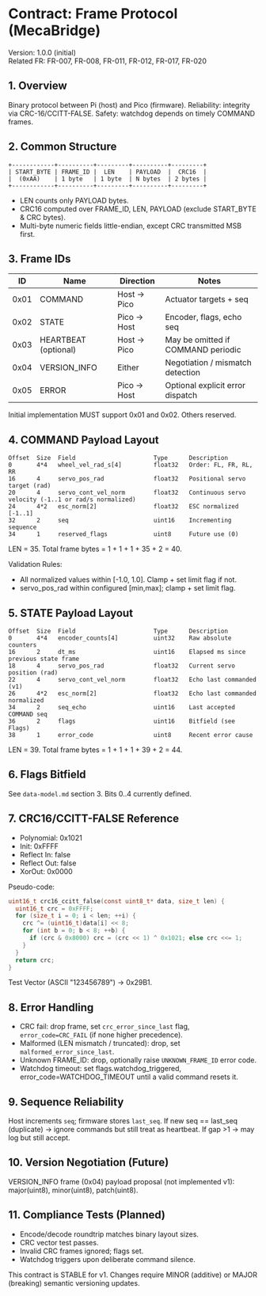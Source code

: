# Contract: Frame Protocol (MecaBridge)

Version: 1.0.0 (initial)  
Related FR: FR-007, FR-008, FR-011, FR-012, FR-017, FR-020

## 1. Overview
Binary protocol between Pi (host) and Pico (firmware). Reliability: integrity via CRC-16/CCITT-FALSE. Safety: watchdog depends on timely COMMAND frames.

## 2. Common Structure
```
+------------+----------+---------+----------+---------+
| START_BYTE | FRAME_ID |  LEN    | PAYLOAD  |  CRC16  |
|  (0xAA)    | 1 byte   | 1 byte  | N bytes  | 2 bytes |
+------------+----------+---------+----------+---------+
```
- LEN counts only PAYLOAD bytes.
- CRC16 computed over FRAME_ID, LEN, PAYLOAD (exclude START_BYTE & CRC bytes).
- Multi-byte numeric fields little-endian, except CRC transmitted MSB first.

## 3. Frame IDs
| ID | Name | Direction | Notes |
|----|------|-----------|-------|
| 0x01 | COMMAND | Host → Pico | Actuator targets + seq |
| 0x02 | STATE | Pico → Host | Encoder, flags, echo seq |
| 0x03 | HEARTBEAT (optional) | Host → Pico | May be omitted if COMMAND periodic |
| 0x04 | VERSION_INFO | Either | Negotiation / mismatch detection |
| 0x05 | ERROR | Pico → Host | Optional explicit error dispatch |

Initial implementation MUST support 0x01 and 0x02. Others reserved.

## 4. COMMAND Payload Layout
```
Offset  Size  Field                      Type      Description
0       4*4   wheel_vel_rad_s[4]         float32   Order: FL, FR, RL, RR
16      4     servo_pos_rad              float32   Positional servo target (rad)
20      4     servo_cont_vel_norm        float32   Continuous servo velocity (-1..1 or rad/s normalized)
24      4*2   esc_norm[2]                float32   ESC normalized [-1..1]
32      2     seq                        uint16    Incrementing sequence
34      1     reserved_flags             uint8     Future use (0)
```
LEN = 35. Total frame bytes = 1 + 1 + 1 + 35 + 2 = 40.

Validation Rules:
- All normalized values within [-1.0, 1.0]. Clamp + set limit flag if not.
- servo_pos_rad within configured [min,max]; clamp + set limit flag.

## 5. STATE Payload Layout
```
Offset  Size  Field                      Type      Description
0       4*4   encoder_counts[4]          uint32    Raw absolute counters
16      2     dt_ms                      uint16    Elapsed ms since previous state frame
18      4     servo_pos_rad              float32   Current servo position (rad)
22      4     servo_cont_vel_norm        float32   Echo last commanded (v1)
26      4*2   esc_norm[2]                float32   Echo last commanded normalized
34      2     seq_echo                   uint16    Last accepted COMMAND seq
36      2     flags                      uint16    Bitfield (see Flags)
38      1     error_code                 uint8     Recent error cause
```
LEN = 39. Total frame bytes = 1 + 1 + 1 + 39 + 2 = 44.

## 6. Flags Bitfield
See `data-model.md` section 3. Bits 0..4 currently defined.

## 7. CRC16/CCITT-FALSE Reference
- Polynomial: 0x1021
- Init: 0xFFFF
- Reflect In: false
- Reflect Out: false
- XorOut: 0x0000

Pseudo-code:
```c
uint16_t crc16_ccitt_false(const uint8_t* data, size_t len) {
  uint16_t crc = 0xFFFF;
  for (size_t i = 0; i < len; ++i) {
    crc ^= (uint16_t)data[i] << 8;
    for (int b = 0; b < 8; ++b) {
      if (crc & 0x8000) crc = (crc << 1) ^ 0x1021; else crc <<= 1;
    }
  }
  return crc;
}
```
Test Vector (ASCII "123456789") → 0x29B1.

## 8. Error Handling
- CRC fail: drop frame, set `crc_error_since_last` flag, `error_code=CRC_FAIL` (if none higher precedence).
- Malformed (LEN mismatch / truncated): drop, set `malformed_error_since_last`.
- Unknown FRAME_ID: drop, optionally raise `UNKNOWN_FRAME_ID` error code.
- Watchdog timeout: set flags.watchdog_triggered, error_code=WATCHDOG_TIMEOUT until a valid command resets it.

## 9. Sequence Reliability
Host increments `seq`; firmware stores `last_seq`. If new seq == last_seq (duplicate) → ignore commands but still treat as heartbeat. If gap >1 → may log but still accept.

## 10. Version Negotiation (Future)
VERSION_INFO frame (0x04) payload proposal (not implemented v1): major(uint8), minor(uint8), patch(uint8).

## 11. Compliance Tests (Planned)
- Encode/decode roundtrip matches binary layout sizes.
- CRC vector test passes.
- Invalid CRC frames ignored; flags set.
- Watchdog triggers upon deliberate command silence.

This contract is STABLE for v1. Changes require MINOR (additive) or MAJOR (breaking) semantic versioning updates.
